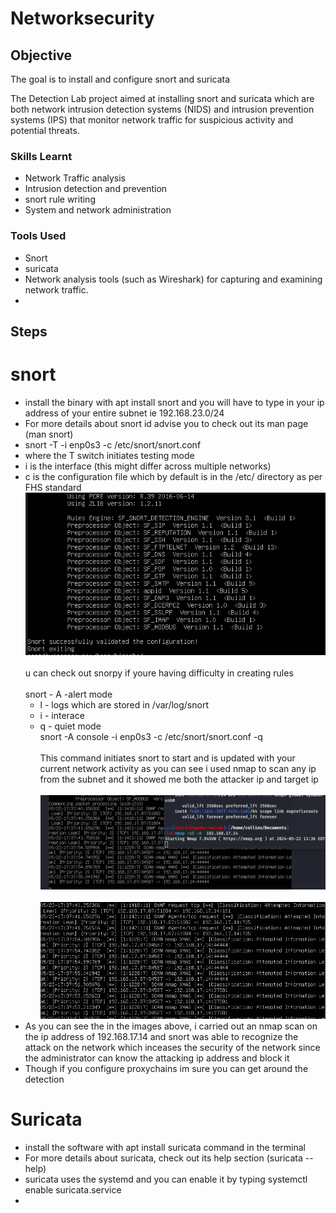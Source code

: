 # Networksecurity

## Objective
The goal is to install and configure snort and suricata

The Detection Lab project aimed at installing snort and suricata which are both network intrusion detection systems (NIDS) and intrusion prevention systems (IPS) that monitor network traffic for suspicious activity and potential threats.

### Skills Learnt
- Network Traffic analysis
- Intrusion detection and prevention
- snort rule writing
- System and network administration


### Tools Used
- Snort
- suricata
- Network analysis tools (such as Wireshark) for capturing and examining network traffic.
- 

## Steps
# snort
- install the binary with apt install snort and you will have to type in your ip address of your entire subnet ie 192.168.23.0/24
- For more details about snort id advise you to check out its man page (man snort)
- snort -T -i enp0s3 -c /etc/snort/snort.conf
-  where the T switch initiates testing mode
-  i is the interface (this might differ across multiple networks)
-  c is the configuration file which by default is in the /etc/ directory as per FHS standard
  <br>  <img src="https://github.com/collinsbigomba/Networksecurity/blob/main/images/snort.png" /></br>
<br> u can check out snorpy if youre having difficulty in creating rules</br>
<br> snort - A -alert mode</br>
   - l - logs which are stored in /var/log/snort</br>
   - i - interace
   - q - quiet mode
<br>snort -A console -i enp0s3 -c /etc/snort/snort.conf -q </br>
<br>  This command initiates snort to start and is updated with your current network activity as you can see i used nmap to scan any ip from the subnet and it showed me both the attacker ip and target ip</br>
<br>  <img src="https://github.com/collinsbigomba/Networksecurity/blob/main/images/snortattack.png" /></br>
<br>  <img src="https://github.com/collinsbigomba/Networksecurity/blob/main/images/snortattack1.png" /></br>
- As you can see the in the images above, i carried out an nmap scan on the ip address of 192.168.17.14 and snort was able to recognize the attack on the network which inceases the security of the network since the administrator can know the attacking ip address and block it
- Though if you configure proxychains im sure you can get around the detection

# Suricata
- install the software with apt install suricata command in the terminal
- For more details about suricata, check out its help section (suricata --help)
- suricata uses the systemd and you can enable it by typing systemctl enable suricata.service
- 


